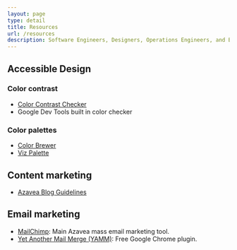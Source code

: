 ```yaml
---
layout: page
type: detail
title: Resources
url: /resources
description: Software Engineers, Designers, Operations Engineers, and Business Development Professionals alike, use tools to make their jobs easier. Here are some tried-and-true resources that folks at Azavea use.
---
```


## Accessible Design

### Color contrast

- [Color Contrast Checker](https://marijohannessen.github.io/color-contrast-checker/)
- Google Dev Tools built in color checker

### Color palettes

- [Color Brewer](http://colorbrewer2.org/)
- [Viz Palette](http://projects.susielu.com/viz-palette)

## Content marketing

- [Azavea Blog Guidelines](https://github.com/azavea/azavea-blog)

## Email marketing

- [MailChimp](https://mailchimp.com/): Main Azavea mass email marketing tool.
- [Yet Another Mail Merge (YAMM)](https://yet-another-mail-merge.com/): Free Google Chrome plugin.
